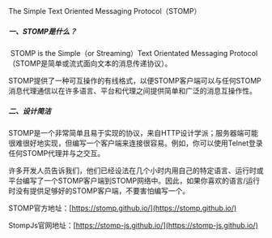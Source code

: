 The Simple Text Oriented Messaging Protocol（STOMP）

##### 一、STOMP是什么？

​		STOMP is the Simple（or Streaming）Text Orientated Messaging Protocol（STOMP是简单或流式面向文本的消息传递协议）。

​		STOMP提供了一种可互操作的有线格式，以便STOMP客户端可以与任何STOMP消息代理通信以在许多语言、平台和代理之间提供简单和广泛的消息互操作性。

##### 二、设计简洁

​		STOMP是一个非常简单且易于实现的协议，来自HTTP设计学派；服务器端可能很难很好地实现，但编写一个客户端来连接很容易。例如，你可以使用Telnet登录任何STOMP代理并与之交互。

​		许多开发人员告诉我们，他们已经设法在几个小时内用自己的特定语言、运行时或平台编写了一个STOMP客户端到STOMP网络中。因此，如果你喜欢的语言/运行时没有提供足够好的STOMP客户端，不要害怕编写一个。

STOMP官方地址：[https://stomp.github.io/](https://stomp.github.io/)

StompJs官网地址：[https://stomp-js.github.io/](https://stomp-js.github.io/)